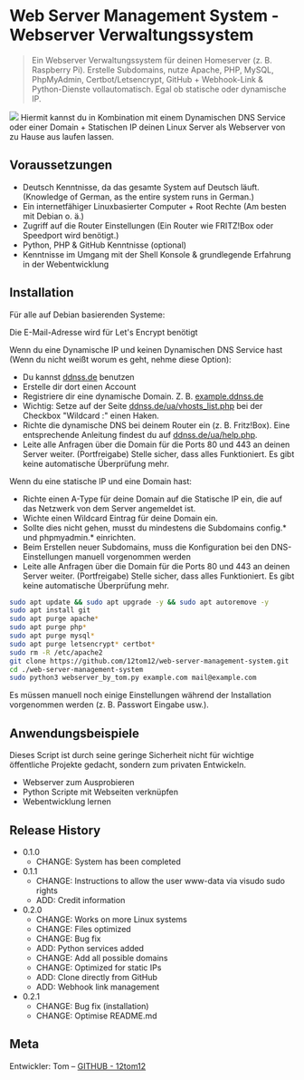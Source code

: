 # Web Server Management System - Webserver Verwaltungssystem
> Ein Webserver Verwaltungssystem für deinen Homeserver (z. B. Raspberry Pi). Erstelle Subdomains, nutze Apache, PHP, MySQL, PhpMyAdmin, Certbot/Letsencrypt, GitHub + Webhook-Link & Python-Dienste vollautomatisch. Egal ob statische oder dynamische IP.

![](https://repository-images.githubusercontent.com/242197618/84720600-f616-11ea-83d6-a143e05564cc)
Hiermit kannst du in Kombination mit einem Dynamischen DNS Service oder einer Domain + Statischen IP deinen Linux Server als Webserver von zu Hause aus laufen lassen.

## Voraussetzungen
* Deutsch Kenntnisse, da das gesamte System auf Deutsch läuft. (Knowledge of German, as the entire system runs in German.)
* Ein internetfähiger Linuxbasierter Computer + Root Rechte (Am besten mit Debian o. ä.)
* Zugriff auf die Router Einstellungen (Ein Router wie FRITZ!Box oder Speedport wird benötigt.)
* Python, PHP & GitHub Kenntnisse (optional)
* Kenntnisse im Umgang mit der Shell Konsole & grundlegende Erfahrung in der Webentwicklung

## Installation

Für alle auf Debian basierenden Systeme:

Die E-Mail-Adresse wird für Let's Encrypt benötigt

Wenn du eine Dynamische IP und keinen Dynamischen DNS Service hast (Wenn du nicht weißt worum es geht, nehme diese Option):
* Du kannst [ddnss.de](https://ddnss.de/) benutzen
* Erstelle dir dort einen Account
* Registriere dir eine dynamische Domain. Z. B. [example.ddnss.de](http://example.ddnss.de/)
* Wichtig: Setze auf der Seite [ddnss.de/ua/vhosts_list.php](https://ddnss.de/ua/vhosts_list.php) bei der Checkbox "Wildcard :" einen Haken.
* Richte die dynamische DNS bei deinem Router ein (z. B. Fritz!Box). Eine entsprechende Anleitung findest du auf [ddnss.de/ua/help.php](https://ddnss.de/ua/help.php).
* Leite alle Anfragen über die Domain für die Ports 80 und 443 an deinen Server weiter. (Portfreigabe)
Stelle sicher, dass alles Funktioniert. Es gibt keine automatische Überprüfung mehr.

Wenn du eine statische IP und eine Domain hast:
* Richte einen A-Type für deine Domain auf die Statische IP ein, die auf das Netzwerk von dem Server angemeldet ist.
* Wichte einen Wildcard Eintrag für deine Domain ein.
* Sollte dies nicht gehen, musst du mindestens die Subdomains config.* und phpmyadmin.* einrichten.
* Beim Erstellen neuer Subdomains, muss die Konfiguration bei den DNS-Einstellungen manuell vorgenommen werden
* Leite alle Anfragen über die Domain für die Ports 80 und 443 an deinen Server weiter. (Portfreigabe)
Stelle sicher, dass alles Funktioniert. Es gibt keine automatische Überprüfung mehr.

```sh
sudo apt update && sudo apt upgrade -y && sudo apt autoremove -y
sudo apt install git
sudo apt purge apache*
sudo apt purge php*
sudo apt purge mysql*
sudo apt purge letsencrypt* certbot*
sudo rm -R /etc/apache2
git clone https://github.com/12tom12/web-server-management-system.git
cd ./web-server-management-system
sudo python3 webserver_by_tom.py example.com mail@example.com
```
Es müssen manuell noch einige Einstellungen während der Installation vorgenommen werden (z. B. Passwort Eingabe usw.).


## Anwendungsbeispiele

Dieses Script ist durch seine geringe Sicherheit nicht für wichtige öffentliche Projekte gedacht, sondern zum privaten Entwickeln.
* Webserver zum Ausprobieren
* Python Scripte mit Webseiten verknüpfen
* Webentwicklung lernen

## Release History

* 0.1.0
    * CHANGE: System has been completed
* 0.1.1
    * CHANGE: Instructions to allow the user www-data via visudo sudo rights
    * ADD: Credit information
* 0.2.0
    * CHANGE: Works on more Linux systems
    * CHANGE: Files optimized
    * CHANGE: Bug fix
    * ADD: Python services added
    * CHANGE: Add all possible domains
    * CHANGE: Optimized for static IPs
    * ADD: Clone directly from GitHub
    * ADD: Webhook link management
* 0.2.1
    * CHANGE: Bug fix (installation)
    * CHANGE: Optimise README.md

## Meta
Entwickler:
Tom – [GITHUB - 12tom12](https://github.com/12tom12)
